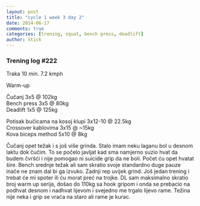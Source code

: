 ```yaml
---
layout: post
title: "cycle 1 week 3 day 2"
date: 2014-06-17
comments: true
categories: [trening, squat, bench press, deadlift]
author: Stick
---
```


### Trening log #222  
 
Traka 10 min. 7.2 kmph   

Warm-up   

Čučanj 3x5 @ 102kg  
Bench press 3x5 @ 80kg  
Deadlift 1x5 @ 125kg  

Potisak bučicama na kosoj klupi 3x12-10 @ 22.5kg  
Crossover kablovima 3x15 @ ~15kg  
Kova biceps method 5x10 @ 8kg  

Čučanj opet težak i s još više grinda. Stalo imam neku laganu bol u desnom laktu dok čučim. To se počelo javljat kad sma namjerno suzio hvat da budem čvršći i nije pomogao ni suicide grip da ne boli. Počet ću opet hvatat šire. Bench srednje težak ali sam skratio svoje standardno duge pauze inače ne znam dal bi ga izvuko. Zadnji rep uvijek grind. Još jedan trening i trebat će mi spoter ili ću morat preć na trojke. DL sam maksimalno skratio broj warm up serija, došao do 110kg sa hook gripom i onda se prebacio na podhvat desnom i nadhvat lijevom i svejedno me trgalo lijevo rame. Težina nije neka i grip se vraća na staro ali rame je kurac.